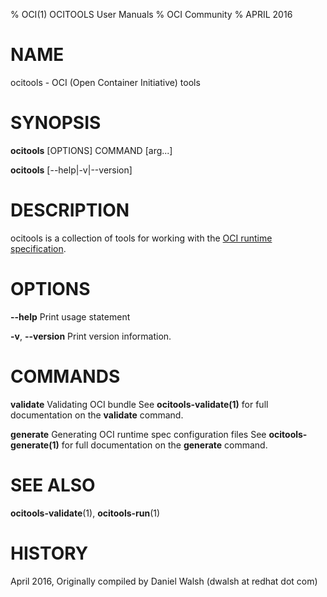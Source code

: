 % OCI(1) OCITOOLS User Manuals
% OCI Community
% APRIL 2016
# NAME
ocitools \- OCI (Open Container Initiative) tools

# SYNOPSIS
**ocitools** [OPTIONS] COMMAND [arg...]

**ocitools** [--help|-v|--version]

# DESCRIPTION
ocitools is a collection of tools for working with the [OCI runtime specification](https://github.com/opencontainers/runtime-spec).


# OPTIONS
**--help**
  Print usage statement

**-v**, **--version**
  Print version information.

# COMMANDS
**validate**
  Validating OCI bundle
  See **ocitools-validate(1)** for full documentation on the **validate** command.

**generate**
  Generating OCI runtime spec configuration files
  See **ocitools-generate(1)** for full documentation on the **generate** command.

# SEE ALSO
**ocitools-validate**(1), **ocitools-run**(1)

# HISTORY
April 2016, Originally compiled by Daniel Walsh (dwalsh at redhat dot com)
